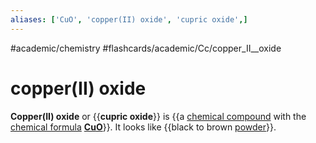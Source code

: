 ```yaml
---
aliases: ['CuO', 'copper(II) oxide', 'cupric oxide',]
---
```


#academic/chemistry #flashcards/academic/Cc/copper_II__oxide

# copper(II) oxide

__Copper(II) oxide__ or {{__cupric oxide__}} is {{a [chemical compound](chemical%20compound.md) with the [chemical formula](chemical%20formula.md) __[Cu](copper.md)[O](oxygen.md)__}}. It looks like {{black to brown [powder](powder.md)}}. <!--SR:!2023-04-07,9,250!2023-03-31,4,270!2023-03-31,1,230-->
